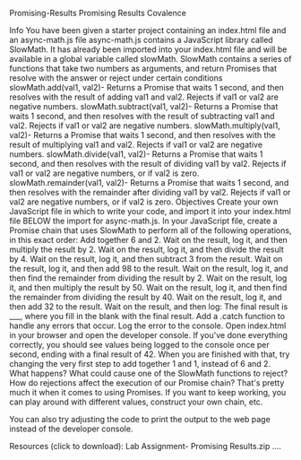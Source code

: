Promising-Results
Promising Results Covalence

Info You have been given a starter project containing an index.html file and an async-math.js file async-math.js contains a JavaScript library called SlowMath. It has already been imported into your index.html file and will be available in a global variable called slowMath. SlowMath contains a series of functions that take two numbers as arguments, and return Promises that resolve with the answer or reject under certain conditions slowMath.add(val1, val2)- Returns a Promise that waits 1 second, and then resolves with the result of adding val1 and val2. Rejects if val1 or val2 are negative numbers. slowMath.subtract(val1, val2)- Returns a Promise that waits 1 second, and then resolves with the result of subtracting val1 and val2. Rejects if val1 or val2 are negative numbers. slowMath.multiply(val1, val2)- Returns a Promise that waits 1 second, and then resolves with the result of multiplying val1 and val2. Rejects if val1 or val2 are negative numbers. slowMath.divide(val1, val2)- Returns a Promise that waits 1 second, and then resolves with the result of dividing val1 by val2. Rejects if val1 or val2 are negative numbers, or if val2 is zero. slowMath.remainder(val1, val2)- Returns a Promise that waits 1 second, and then resolves with the remainder after dividing val1 by val2. Rejects if val1 or val2 are negative numbers, or if val2 is zero. Objectives Create your own JavaScript file in which to write your code, and import it into your index.html file BELOW the import for async-math.js. In your JavaScript file, create a Promise chain that uses SlowMath to perform all of the following operations, in this exact order: Add together 6 and 2. Wait on the result, log it, and then multiply the result by 2. Wait on the result, log it, and then divide the result by 4. Wait on the result, log it, and then subtract 3 from the result. Wait on the result, log it, and then add 98 to the result. Wait on the result, log it, and then find the remainder from dividing the result by 2. Wait on the result, log it, and then multiply the result by 50. Wait on the result, log it, and then find the remainder from dividing the result by 40. Wait on the result, log it, and then add 32 to the result. Wait on the result, and then log: The final result is ___, where you fill in the blank with the final result. Add a .catch function to handle any errors that occur. Log the error to the console. Open index.html in your browser and open the developer console. If you've done everything correctly, you should see values being logged to the console once per second, ending with a final result of 42. When you are finished with that, try changing the very first step to add together 1 and 1, instead of 6 and 2. What happens? What could cause one of the SlowMath functions to reject? How do rejections affect the execution of our Promise chain? That's pretty much it when it comes to using Promises. If you want to keep working, you can play around with different values, construct your own chain, etc.

You can also try adjusting the code to print the output to the web page instead of the developer console.

Resources (click to download): Lab Assignment- Promising Results.zip ....